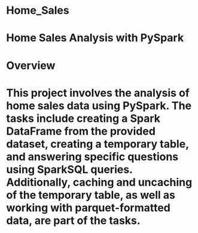 # Home_Sales
# 
# Home Sales Analysis with PySpark
# Overview
# This project involves the analysis of home sales data using PySpark. The tasks include creating a Spark DataFrame from the provided dataset, creating a temporary table, and answering specific questions using SparkSQL queries. Additionally, caching and uncaching of the temporary table, as well as working with parquet-formatted data, are part of the tasks.